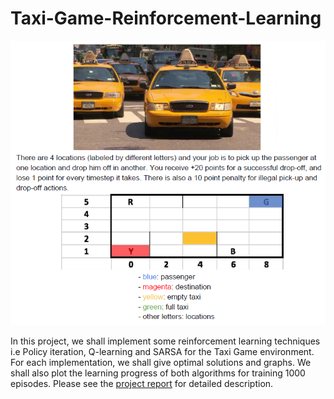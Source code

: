 # Taxi-Game-Reinforcement-Learning

<p align="center">
  <img src="https://github.com/tashrifbillah/Taxi-Game-Reinforcement-Learning/blob/master/Taxi_Game.png"/>
</p>

In this project, we shall implement some reinforcement learning techniques i.e Policy iteration, Q-learning and SARSA for the Taxi Game environment. For each implementation, we shall give optimal solutions and graphs. We shall also plot the learning progress of both algorithms for training 1000 episodes. Please see the [project report](https://github.com/tashrifbillah/Taxi-Game-Reinforcement-Learning/blob/master/Taxi%20Game%20Project.pdf) for detailed description.

